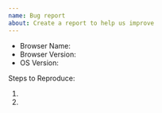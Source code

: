 ```yaml
---
name: Bug report
about: Create a report to help us improve
---
```

<!-- ⚠️⚠️ Do Not Delete This! bug_report_template ⚠️⚠️ -->
<!-- Please search existing issues to avoid creating duplicates. -->

<!-- Use Help > Report Issue to prefill these. -->
- Browser Name:
- Browser Version:
- OS Version:

Steps to Reproduce:

1.
2.
